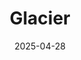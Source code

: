 ---  
layout: startup_page  
title: "Glacier"  
id: "endwaste.io"  
permalink: "/glacierendwaste.io04282025/"  
website: "https://endwaste.io"  
funding_round: "Series A"  
funding_amount: "$16M"  
investors: "Ecosystem Integrity Fund, AlleyCorp, Alumni Ventures, Amazon Climate Pledge Fund, Cox Exponential, Elysium, New Enterprise Associates, One Small Planet, Overlap Holdings, Overture, VSC Ventures, Working Capital Fund"  
about: "Glacier develops inexpensive robotic arms controlled by computer vision to automate the sorting of recyclables. The company's AI-powered robots identify over 30 different materials, improving recycling efficiency and addressing labor shortages in materials recovery facilities (MRFs). Glacier offers its robots for purchase or lease and provides data insights to MRFs and other stakeholders."  
markets: "Robotics, AI, Recycling, Waste Management"  
hq: "San Francisco, California, United States"  
founded_year: "2019"  
linkedin: "https://www.linkedin.com/company/endwaste"  
twitter: "https://twitter.com/glaciertechinc"  
instagram: ""  
facebook: ""  
crunchbase: "https://www.crunchbase.com/organization/glacier-a37c"  
pitchbook: "https://pitchbook.com/profiles/company/481843-36"  

date_display: "28-Apr-2025"  
date: "2025-04-28"

# SEO Optimization  
meta_title: "Glacier - Series A Funding ($16M)"  
meta_description: "Glacier, Glacier develops inexpensive robotic arms controlled by computer vision to automate the sorting of recyclables. The company's AI-powered robots identi..."  
meta_keywords: "Glacier, Robotics, AI, Recycling, Waste Management, Series A funding"  
canonical_url: "https://startup.projectstartups.com/glacierendwaste.io04282025/"  
---